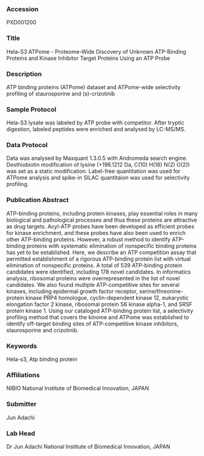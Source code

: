 ### Accession
PXD001200

### Title
Hela-S3 ATPome -  Proteome-Wide Discovery of Unknown ATP-Binding Proteins and Kinase Inhibitor Target Proteins Using an ATP Probe

### Description
ATP binding proteins (ATPome) dataset and ATPome-wide selectivity profiling of staurosporine and (s)-crizotinib

### Sample Protocol
Hela-S3 lysate was labeled by ATP probe with competitor. After tryptic digestion, labeled peptides were enriched and analysed by LC-MS/MS.

### Data Protocol
Data was analysed by Maxquant 1.3.0.5 with Andromeda search engine. Desthiobiotin modification of lysine (+196.1212 Da, C(10) H(16) N(2) O(2)) was set as a static modification. Label-free quantitation was used for ATPome analysis and spike-in SILAC quantitaion was used for selectivity profiling.

### Publication Abstract
ATP-binding proteins, including protein kinases, play essential roles in many biological and pathological processes and thus these proteins are attractive as drug targets. Acyl-ATP probes have been developed as efficient probes for kinase enrichment, and these probes have also been used to enrich other ATP-binding proteins. However, a robust method to identify ATP-binding proteins with systematic elimination of nonspecific binding proteins has yet to be established. Here, we describe an ATP competition assay that permitted establishment of a rigorous ATP-binding protein list with virtual elimination of nonspecific proteins. A total of 539 ATP-binding protein candidates were identified, including 178 novel candidates. In informatics analysis, ribosomal proteins were overrepresented in the list of novel candidates. We also found multiple ATP-competitive sites for several kinases, including epidermal growth factor receptor, serine/threonine-protein kinase PRP4 homologue, cyclin-dependent kinase 12, eukaryotic elongation factor 2 kinase, ribosomal protein S6 kinase alpha-1, and SRSF protein kinase 1. Using our cataloged ATP-binding protein list, a selectivity profiling method that covers the kinome and ATPome was established to identify off-target binding sites of ATP-competitive kinase inhibitors, staurosporine and crizotinib.

### Keywords
Hela-s3, Atp binding protein

### Affiliations
NIBIO
National Institute of Biomedical Innovation, JAPAN

### Submitter
Jun Adachi

### Lab Head
Dr Jun Adachi
National Institute of Biomedical Innovation, JAPAN


